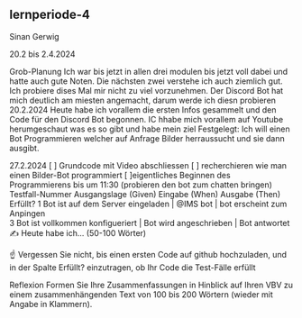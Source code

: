 ## lernperiode-4
Sinan Gerwig

20.2 bis 2.4.2024

Grob-Planung
Ich war bis jetzt in allen drei modulen bis jetzt voll dabei und hatte auch gute Noten. Die nächsten zwei verstehe ich auch ziemlich gut.
Ich probiere dises Mal mir nicht zu viel vorzunehmen.
Der Discord Bot hat mich deutlich am miesten angemacht, darum werde ich diesn probieren
20.2.2024
Heute habe ich vorallem die ersten Infos gesammelt und den Code für den Discord Bot begonnen. IC hhabe mich vorallem auf Youtube herumgeschaut was es so gibt und habe mein ziel Festgelegt: Ich will einen Bot Programmieren welcher auf Anfrage Bilder herraussucht und sie dann ausgibt.

27.2.2024
[ ] Grundcode mit Video abschliessen
[ ] recherchieren wie man einen Bilder-Bot programmiert
[ ]eigentliches Beginnen des Programmierens bis um 11:30 (probieren den bot zum chatten bringen)
Testfall-Nummer	Ausgangslage (Given)	Eingabe (When)	Ausgabe (Then)	Erfüllt?
1	Bot ist auf dem Server eingeladen | @IMS bot | bot erscheint zum Anpingen					
3	Bot ist vollkommen konfigueriert | Bot wird angeschrieben | Bot antwortet 		
✍️ Heute habe ich... (50-100 Wörter)

☝️ Vergessen Sie nicht, bis einen ersten Code auf github hochzuladen, und in der Spalte Erfüllt? einzutragen, ob Ihr Code die Test-Fälle erfüllt

Reflexion
Formen Sie Ihre Zusammenfassungen in Hinblick auf Ihren VBV zu einem zusammenhängenden Text von 100 bis 200 Wörtern (wieder mit Angabe in Klammern).
